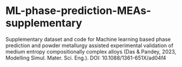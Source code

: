 # ML-phase-prediction-MEAs-supplementary
Supplementary dataset and code for Machine learning based phase prediction and powder metallurgy assisted experimental validation of medium entropy compositionally complex alloys (Das &amp; Pandey, 2023, Modelling Simul. Mater. Sci. Eng.). DOI: 10.1088/1361-651X/ad04f4
